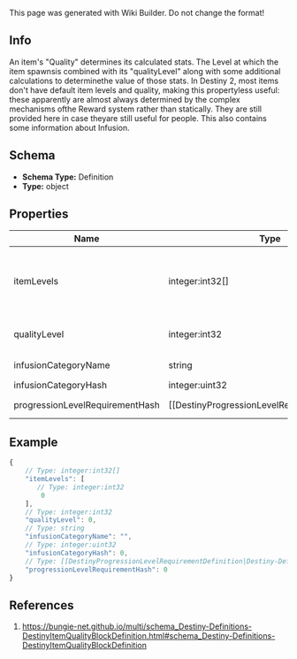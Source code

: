 <span class="wiki-builder">This page was generated with Wiki Builder. Do not change the format!</span>

## Info
An item's &quot;Quality&quot; determines its calculated stats.  The Level at which the item spawnsis combined with its &quot;qualityLevel&quot; along with some additional calculations to determinethe value of those stats. In Destiny 2, most items don't have default item levels and quality, making this propertyless useful: these apparently are almost always determined by the complex mechanisms ofthe Reward system rather than statically.  They are still provided here in case theyare still useful for people.  This also contains some information about Infusion.

## Schema
* **Schema Type:** Definition
* **Type:** object

## Properties
Name | Type | Description
---- | ---- | -----------
itemLevels | integer:int32[] | The &quot;base&quot; defined level of an item.  This is a list because, in theory,each Expansion could define its own base level for an item. In practice, not only was that never done in Destiny 1, but now thisisn't even populated at all.  When it's not populated, the level at whichit spawns has to be inferred by Reward information, of which BNet receives an imperfectview and will only be reliable on instanced data as a result.
qualityLevel | integer:int32 | qualityLevel is used in combination with the item's level to calculate stats likeAttack and Defense.  It plays a role in that calculation, but not nearly as large asitemLevel does.
infusionCategoryName | string | The string identifier for this item's &quot;infusability&quot;, if any. Items that match the same infusionCategoryName are allowed to infuse with each other.
infusionCategoryHash | integer:uint32 | The hash identifier for the infusion.  It does not map to a Definition entity.
progressionLevelRequirementHash | [[DestinyProgressionLevelRequirementDefinition|Destiny-Definitions-Progression-DestinyProgressionLevelRequirementDefinition]]:ManifestDefinition:integer:uint32 | An item can refer to pre-set level requirements.  They are defined in DestinyProgressionLevelRequirementDefinition,and you can use this hash to find the appropriate definition.

## Example
```javascript
{
    // Type: integer:int32[]
    "itemLevels": [
       // Type: integer:int32
        0
    ],
    // Type: integer:int32
    "qualityLevel": 0,
    // Type: string
    "infusionCategoryName": "",
    // Type: integer:uint32
    "infusionCategoryHash": 0,
    // Type: [[DestinyProgressionLevelRequirementDefinition|Destiny-Definitions-Progression-DestinyProgressionLevelRequirementDefinition]]:ManifestDefinition:integer:uint32
    "progressionLevelRequirementHash": 0
}

```

## References
1. https://bungie-net.github.io/multi/schema_Destiny-Definitions-DestinyItemQualityBlockDefinition.html#schema_Destiny-Definitions-DestinyItemQualityBlockDefinition
